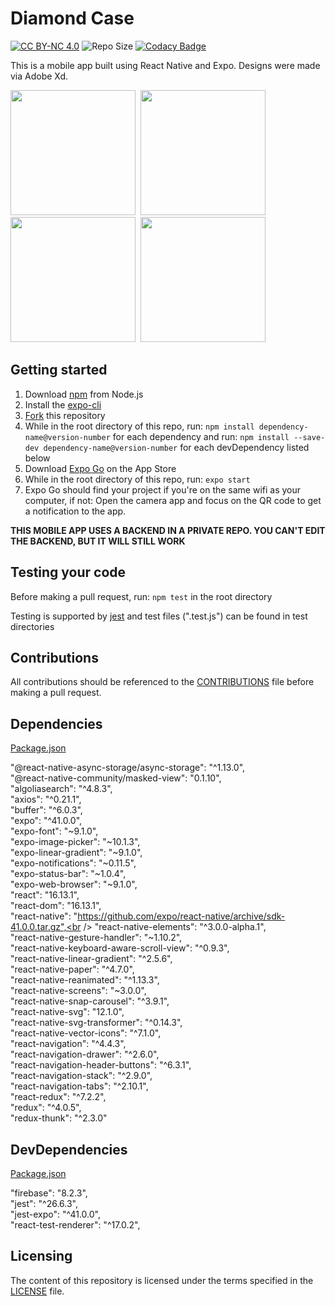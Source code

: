 # Diamond Case
<a href="https://github.com/cwnicoletti/Diamond-Case/blob/main/LICENSE"><img src="https://img.shields.io/badge/License-CC%20BY--NC%204.0-critical" alt="CC BY-NC 4.0"></a>  <img src="https://img.shields.io/github/repo-size/cwnicoletti/Diamond-Case" alt="Repo Size">  [![Codacy Badge](https://app.codacy.com/project/badge/Grade/6749da8aa61a4e6c80c7c72138157fd5)](https://www.codacy.com/gh/cwnicoletti/Diamond-Case/dashboard?utm_source=github.com&amp;utm_medium=referral&amp;utm_content=cwnicoletti/Diamond-Case&amp;utm_campaign=Badge_Grade)

This is a mobile app built using React Native and Expo. Designs were made via Adobe Xd.

<img src="https://res.cloudinary.com/personaluse1234/image/upload/v1619141399/image4_lxnmd1.png" width="200">&nbsp;
<img src="https://res.cloudinary.com/personaluse1234/image/upload/v1619141399/image1_fhwgea.png" width="200">&nbsp;
<img src="https://res.cloudinary.com/personaluse1234/image/upload/v1619141616/image0_5_a2jila.png" width="200">&nbsp;
<img src="https://res.cloudinary.com/personaluse1234/image/upload/v1619141404/image0_pu5mnr.png" width="200">&nbsp;

## Getting started

1.  Download [npm](https://www.npmjs.com/get-npm) from Node.js
2.  Install the [expo-cli](https://docs.expo.io/)
3.  [Fork](https://docs.github.com/en/github/getting-started-with-github/fork-a-repo) this repository
4.  While in the root directory of this repo, run: `npm install dependency-name@version-number` for each dependency and run: `npm install --save-dev dependency-name@version-number` for each devDependency listed below
5.  Download [Expo Go](https://apps.apple.com/us/app/expo-go/id982107779) on the App Store
6.  While in the root directory of this repo, run: `expo start`
7.  Expo Go should find your project if you're on the same wifi as your computer, if not: Open the camera app and focus on the QR code to get a notification to the app.

**THIS MOBILE APP USES A BACKEND IN A PRIVATE REPO. YOU CAN'T EDIT THE BACKEND, BUT IT WILL STILL WORK**

## Testing your code

Before making a pull request, run: `npm test` in the root directory

Testing is supported by [jest](https://jestjs.io/) and test files (".test.js") can be found in test directories

## Contributions
All contributions should be referenced to the [CONTRIBUTIONS](https://github.com/cwnicoletti/Diamond-Case/blob/main/CONTRIBUTING.md) file before making a pull request.

## Dependencies
[Package.json](https://github.com/cwnicoletti/Diamond-Case/blob/main/package.json)

"@react-native-async-storage/async-storage": "^1.13.0",<br />
"@react-native-community/masked-view": "0.1.10",<br />
"algoliasearch": "^4.8.3",<br />
"axios": "^0.21.1",<br />
"buffer": "^6.0.3",<br />
"expo": "^41.0.0",<br />
"expo-font": "~9.1.0",<br />
"expo-image-picker": "~10.1.3",<br />
"expo-linear-gradient": "~9.1.0",<br />
"expo-notifications": "~0.11.5",<br />
"expo-status-bar": "~1.0.4",<br />
"expo-web-browser": "~9.1.0",<br />
"react": "16.13.1",<br />
"react-dom": "16.13.1",<br />
"react-native": "https://github.com/expo/react-native/archive/sdk-41.0.0.tar.gz",<br />
"react-native-elements": "^3.0.0-alpha.1",<br />
"react-native-gesture-handler": "~1.10.2",<br />
"react-native-keyboard-aware-scroll-view": "^0.9.3",<br />
"react-native-linear-gradient": "^2.5.6",<br />
"react-native-paper": "^4.7.0",<br />
"react-native-reanimated": "^1.13.3",<br />
"react-native-screens": "~3.0.0",<br />
"react-native-snap-carousel": "^3.9.1",<br />
"react-native-svg": "12.1.0",<br />
"react-native-svg-transformer": "^0.14.3",<br />
"react-native-vector-icons": "^7.1.0",<br />
"react-navigation": "^4.4.3",<br />
"react-navigation-drawer": "^2.6.0",<br />
"react-navigation-header-buttons": "^6.3.1",<br />
"react-navigation-stack": "^2.9.0",<br />
"react-navigation-tabs": "^2.10.1",<br />
"react-redux": "^7.2.2",<br />
"redux": "^4.0.5",<br />
"redux-thunk": "^2.3.0"<br />

## DevDependencies
[Package.json](https://github.com/cwnicoletti/Diamond-Case/blob/main/package.json)

"firebase": "8.2.3",<br />
"jest": "^26.6.3",<br />
"jest-expo": "^41.0.0",<br />
"react-test-renderer": "^17.0.2",<br />

## Licensing
The content of this repository is licensed under the terms specified in the [LICENSE](https://github.com/christiannicoletti/Diamond-Case/blob/master/LICENSE) file.
